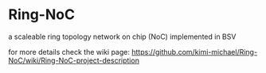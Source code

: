 Ring-NoC
========

a scaleable ring topology network on chip (NoC) implemented in BSV

for more details check the wiki page:
https://github.com/kimi-michael/Ring-NoC/wiki/Ring-NoC-project-description
